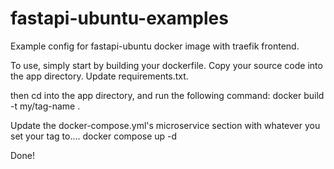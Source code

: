 # fastapi-ubuntu-examples
Example config for fastapi-ubuntu docker image with traefik frontend.

To use, simply start by building your dockerfile.  Copy your source code into the app directory.  Update requirements.txt.

then cd into the app directory, and run the following command:
docker build -t my/tag-name .

Update the docker-compose.yml's microservice section with whatever you set your tag to....
docker compose up -d

Done!